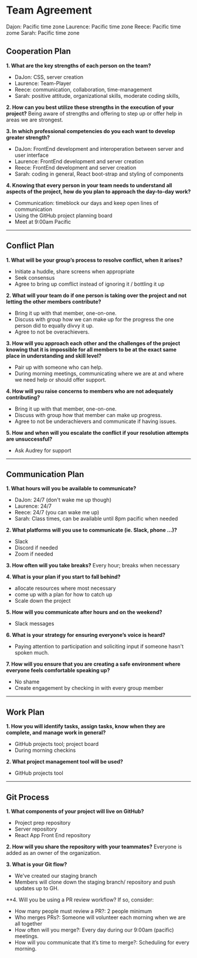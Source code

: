 # Team Agreement

Dajon: Pacific time zone
Laurence: Pacific time zone
Reece: Pacific time zome
Sarah: Pacific time zone

## Cooperation Plan
**1. What are the key strengths of each person on the team?**
- DaJon: CSS, server creation
- Laurence: Team-Player
- Reece: communication, collaboration, time-management
- Sarah: positive attitude, organizational skills, moderate coding skills,

**2. How can you best utilize these strengths in the execution of your project?**
Being aware of strengths and offering to step up or offer help in areas we are strongest.

**3. In which professional competencies do you each want to develop greater strength?**
- DaJon: FrontEnd development and interoperation between server and user interface
- Laurence: FrontEnd development and server creation
- Reece: FrontEnd development and server creation
- Sarah: coding in general, React boot-strap and styling of components

**4. Knowing that every person in your team needs to understand all aspects of the project, how do you plan to approach the day-to-day work?**
 - Communication: timeblock our days and keep open lines of communication
 - Using the GitHub project planning board
 - Meet at 9:00am Pacific
-------------------------
## Conflict Plan
**1. What will be your group’s process to resolve conflict, when it arises?**
- Initiate a huddle, share screens when appropriate
- Seek consensus
- Agree to bring up comflict instead of ignoring it / bottling it up

**2. What will your team do if one person is taking over the project and not letting the other members contribute?**
- Bring it up with that member, one-on-one.
- Discuss with group how we can make up for the progress the one person did to equally divvy it up.
- Agree to not be overachievers.

**3. How will you approach each other and the challenges of the project knowing that it is impossible for all members to be at the exact same place in understanding and skill level?**
- Pair up with someone who can help.
- During morning meetings, communicating where we are at and where we need help or should offer support.

**4. How will you raise concerns to members who are not adequately contributing?**
- Bring it up with that member, one-on-one.
- Discuss with group how that member can make up progress.
- Agree to not be underachievers and communicate if having issues.

**5. How and when will you escalate the conflict if your resolution attempts are unsuccessful?**
- Ask Audrey for support
---------------------------
## Communication Plan
**1. What hours will you be available to communicate?**
- DaJon: 24/7 (don't wake me up though)
- Laurence: 24/7
- Reece: 24/7 (you can wake me up)
- Sarah: Class times, can be available until 8pm pacific when needed

**2. What platforms will you use to communicate (ie. Slack, phone …)?**
- Slack
- Discord if needed
- Zoom if needed

**3. How often will you take breaks?**
Every hour; breaks when necessary

**4. What is your plan if you start to fall behind?**
- allocate resources where most necessary
- come up with a plan for how to catch up
- Scale down the project

**5. How will you communicate after hours and on the weekend?**
- Slack messages

**6. What is your strategy for ensuring everyone’s voice is heard?**
- Paying attention to participation and soliciting input if someone hasn't spoken much.

**7. How will you ensure that you are creating a safe environment where everyone feels comfortable speaking up?**
- No shame
- Create engagement by checking in with every group member
---------------------
## Work Plan
**1. How you will identify tasks, assign tasks, know when they are complete, and manage work in general?**
- GitHub projects tool; project board
- During morning checkins

**2. What project management tool will be used?**
- GitHub projects tool
---------------------
## Git Process
**1. What components of your project will live on GitHub?**
- Project prep repository
- Server repository
- React App Front End repository

**2. How will you share the repository with your teammates?**
Everyone is added as an owner of the organization.

**3. What is your Git flow?**
- We've created our staging branch
- Members will clone down the staging branch/ repository and push updates up to GH.

**4. Will you be using a PR review workflow? If so, consider:
- How many people must review a PR?: 2 people minimum
- Who merges PRs?: Someone will volunteer each morning when we are all together
- How often will you merge?: Every day during our 9:00am (pacific) meetings.
- How will you communicate that it’s time to merge?: Scheduling for every morning.
